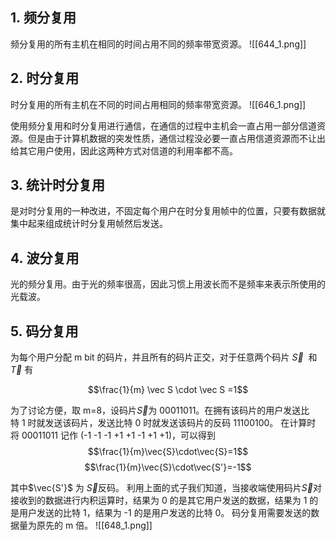 ## 1. 频分复用
频分复用的所有主机在相同的时间占用不同的频率带宽资源。
![[644_1.png]]
## 2. 时分复用
时分复用的所有主机在不同的时间占用相同的频率带宽资源。
![[646_1.png]]

使用频分复用和时分复用进行通信，在通信的过程中主机会一直占用一部分信道资源。但是由于计算机数据的突发性质，通信过程没必要一直占用信道资源而不让出给其它用户使用，因此这两种方式对信道的利用率都不高。
## 3. 统计时分复用
是对时分复用的一种改进，不固定每个用户在时分复用帧中的位置，只要有数据就集中起来组成统计时分复用帧然后发送。

## 4. 波分复用
光的频分复用。由于光的频率很高，因此习惯上用波长而不是频率来表示所使用的光载波。
## 5. 码分复用
为每个用户分配 m bit 的码片，并且所有的码片正交，对于任意两个码片 $\vec S$  和  $\vec{T}$ 有

$$\frac{1}{m} \vec S \cdot \vec S =1$$

为了讨论方便，取 m=8，设码片$\vec S$为 00011011。在拥有该码片的用户发送比特 1 时就发送该码片，发送比特 0 时就发送该码片的反码 11100100。
在计算时将 00011011 记作 (-1 -1 -1 +1 +1 -1 +1 +1)，可以得到
$$\frac{1}{m}\vec{S}\cdot\vec{S}=1$$
$$\frac{1}{m}\vec{S}\cdot\vec{S'}=-1$$

其中$\vec{S'}$ 为 $\vec{S}$反码。
利用上面的式子我们知道，当接收端使用码片$\vec{S}$对接收到的数据进行内积运算时，结果为 0 的是其它用户发送的数据，结果为 1 的是用户发送的比特 1，结果为 -1 的是用户发送的比特 0。
码分复用需要发送的数据量为原先的 m 倍。
![[648_1.png]]
